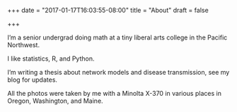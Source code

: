 +++
date = "2017-01-17T16:03:55-08:00"
title = "About"
draft = false

+++

I’m a senior undergrad doing math at a tiny liberal arts college in the Pacific Northwest.

I like statistics, R, and Python.

I’m writing a thesis about network models and disease transmission, see my blog for updates.

All the photos were taken by me with a Minolta X-370 in various places in Oregon, Washington, and Maine.
